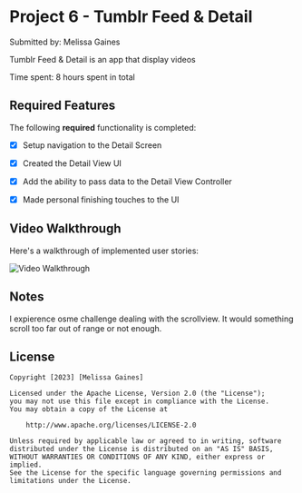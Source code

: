 # Project 6 - Tumblr Feed & Detail

Submitted by: Melissa Gaines

Tumblr Feed & Detail is an app that display videos 

Time spent: 8 hours spent in total

## Required Features

The following **required** functionality is completed:

- [X] Setup navigation to the Detail Screen
- [X] Created the Detail View UI
- [X] Add the ability to pass data to the Detail View Controller
- [X] Made personal finishing touches to the UI


## Video Walkthrough

Here's a walkthrough of implemented user stories:

<img src='https://i.imgur.com/y9X6N1K.gif' title='Video Walkthrough' width='' alt='Video Walkthrough' />

## Notes

I expierence osme challenge dealing with the scrollview. It would something scroll too far out of range or not enough.

## License

    Copyright [2023] [Melissa Gaines]

    Licensed under the Apache License, Version 2.0 (the "License");
    you may not use this file except in compliance with the License.
    You may obtain a copy of the License at

        http://www.apache.org/licenses/LICENSE-2.0

    Unless required by applicable law or agreed to in writing, software
    distributed under the License is distributed on an "AS IS" BASIS,
    WITHOUT WARRANTIES OR CONDITIONS OF ANY KIND, either express or implied.
    See the License for the specific language governing permissions and
    limitations under the License.

